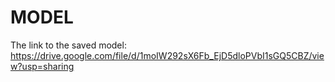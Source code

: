 # MODEL

The link to the saved model:
https://drive.google.com/file/d/1moIW292sX6Fb_EjD5dloPVbI1sGQ5CBZ/view?usp=sharing
